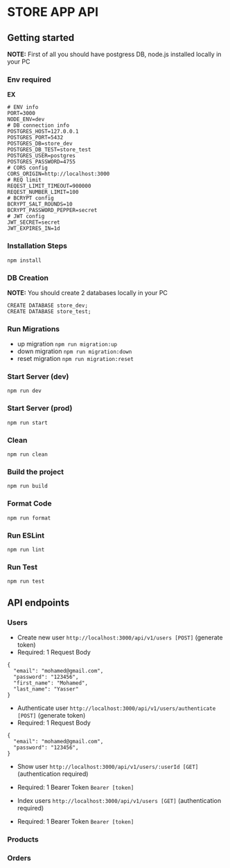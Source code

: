 # STORE APP API
## Getting started
**NOTE:** First of all you should have postgress DB, node.js installed locally in your PC

### Env required
**EX**
```
# ENV info
PORT=3000
NODE_ENV=dev
# DB connection info
POSTGRES_HOST=127.0.0.1
POSTGRES_PORT=5432
POSTGRES_DB=store_dev
POSTGRES_DB_TEST=store_test
POSTGRES_USER=postgres
POSTGRES_PASSWORD=4755
# CORS config
CORS_ORIGIN=http://localhost:3000
# REQ limit
REQEST_LIMIT_TIMEOUT=900000
REQEST_NUMBER_LIMIT=100
# BCRYPT config
BCRYPT_SALT_ROUNDS=10
BCRYPT_PASSWORD_PEPPER=secret
# JWT config
JWT_SECRET=secret
JWT_EXPIRES_IN=1d
```

### Installation Steps
`npm install`

### DB Creation
**NOTE:** You should create 2 databases locally in your PC
```
CREATE DATABASE store_dev;
CREATE DATABASE store_test;
```
### Run Migrations
* up migration
`npm run migration:up`
* down migration
`npm run migration:down`
* reset migration
`npm run migration:reset`

### Start Server (dev)
`npm run dev`

### Start Server (prod)
`npm run start`

### Clean
`npm run clean`

### Build the project
`npm run build`

### Format Code
`npm run format`

### Run ESLint
`npm run lint`

### Run Test
`npm run test`

## API endpoints
### Users
* Create new user `http://localhost:3000/api/v1/users [POST]` (generate token)
* Required:
1 Request Body
```
{
  "email": "mohamed@gmail.com",
  "password": "123456",
  "first_name": "Mohamed",
  "last_name": "Yasser"
}
```

* Authenticate user `http://localhost:3000/api/v1/users/authenticate [POST]` (generate token)
* Required:
1 Request Body
```
{
  "email": "mohamed@gmail.com",
  "password": "123456",
}
```

* Show user `http://localhost:3000/api/v1/users/:userId [GET]` (authentication required)
* Required:
1 Bearer Token `Bearer [token]`

* Index users `http://localhost:3000/api/v1/users [GET]` (authentication required)
* Required:
1 Bearer Token `Bearer [token]`

### Products

### Orders



